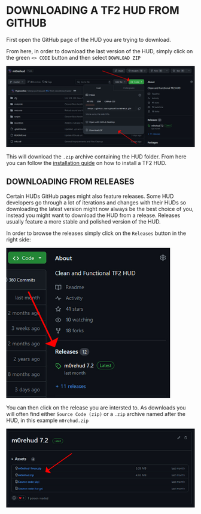 # DOWNLOADING A TF2 HUD FROM GITHUB

First open the GitHub page of the HUD you are trying to download.

From here, in order to download the last version of the HUD, simply click on the green `<> CODE` button and then select `DOWNLOAD ZIP`

![](../images/github_download/github_download.jpg)

This will download the `.zip` archive containing the HUD folder. From here you can follow the [installation guide](../installation/windows_install.md) on how to install a TF2 HUD.

## DOWNLOADING FROM RELEASES

Certain HUDs GitHub pages might also feature releases. Some HUD developers go through a lot of iterations and changes with their HUDs so downloading the latest version might now always be the best choice of you, instead you might want to download the HUD from a release. Releases usually feature a more stable and polished version of the HUD.

In order to browse the releases simply click on the `Releases` button in the right side:

![](../images/github_download/github_releases.jpg)

You can then click on the release you are intersted to. As downloads you will often find either `Source Code (zip)` or a `.zip` archive named after the HUD, in this example `m0rehud.zip`

![](../images/github_download/github_release.jpg)
